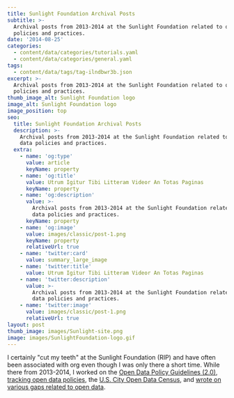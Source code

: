 ```yaml
---
title: Sunlight Foundation Archival Posts
subtitle: >-
  Archival posts from 2013-2014 at the Sunlight Foundation related to open data
  policies and practices.
date: '2014-08-25'
categories:
  - content/data/categories/tutorials.yaml
  - content/data/categories/general.yaml
tags:
  - content/data/tags/tag-ilndbwr3b.json
excerpt: >-
  Archival posts from 2013-2014 at the Sunlight Foundation related to open data
  policies and practices.
thumb_image_alt: Sunlight Foundation logo
image_alt: Sunlight Foundation logo
image_position: top
seo:
  title: Sunlight Foundation Archival Posts
  description: >-
    Archival posts from 2013-2014 at the Sunlight Foundation related to open
    data policies and practices.
  extra:
    - name: 'og:type'
      value: article
      keyName: property
    - name: 'og:title'
      value: Utrum Igitur Tibi Litteram Videor An Totas Paginas
      keyName: property
    - name: 'og:description'
      value: >-
        Archival posts from 2013-2014 at the Sunlight Foundation related to open
        data policies and practices.
      keyName: property
    - name: 'og:image'
      value: images/classic/post-1.png
      keyName: property
      relativeUrl: true
    - name: 'twitter:card'
      value: summary_large_image
    - name: 'twitter:title'
      value: Utrum Igitur Tibi Litteram Videor An Totas Paginas
    - name: 'twitter:description'
      value: >-
        Archival posts from 2013-2014 at the Sunlight Foundation related to open
        data policies and practices.
    - name: 'twitter:image'
      value: images/classic/post-1.png
      relativeUrl: true
layout: post
thumb_image: images/Sunlight-site.png
image: images/SunlightFoundation-logo.gif
---
```

I certainly "cut my teeth" at the Sunlight Foundation (RIP) and have often been associated with org even though I was only there a short time. While there from 2013-2014, I worked on the [Open Data Policy Guidelines (2.0)](https://opendatapolicyhub.sunlightfoundation.com/guidelines/), [tracking open data policies](https://sunlightfoundation.com/policy/opendatamap/), the [U.S. City Open Data Census](http://us-city.census.okfn.org/), and [wrote on various gaps related to open data](https://sunlightfoundation.com/author/rwilliams/). 
